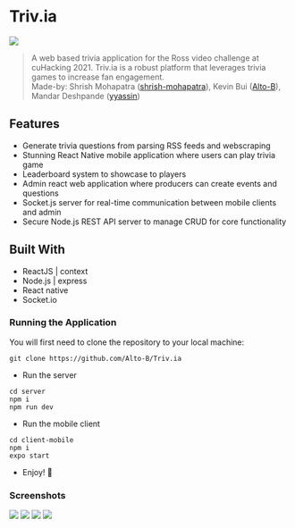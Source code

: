 # Triv.ia

<img src="https://i.imgur.com/BHff6dn.png"/>

> A web based trivia application for the Ross video challenge at cuHacking 2021. Triv.ia is a robust platform that leverages trivia games to increase fan engagement. <br/> Made-by: Shrish Mohapatra ([shrish-mohapatra](https://github.com/shrish-mohapatra)), Kevin Bui ([Alto-B](https://github.com/Alto-B)), Mandar Deshpande ([yyassin](https://github.com/MandarGD))

## Features
- Generate trivia questions from parsing RSS feeds and webscraping
- Stunning React Native mobile application where users can play trivia game
- Leaderboard system to showcase to players
- Admin react web application where producers can create events and questions
- Socket.js server for real-time communication between mobile clients and admin
- Secure Node.js REST API server to manage CRUD for core functionality

## Built With

* ReactJS | context
* Node.js | express
* React native
* Socket.io

### Running the Application

You will first need to clone the repository to your local machine:
```
git clone https://github.com/Alto-B/Triv.ia
```

* Run the server
```
cd server
npm i
npm run dev
```

* Run the mobile client
```
cd client-mobile
npm i
expo start
```

* Enjoy! 🎉

### Screenshots

<img src="https://i.imgur.com/0AmaFhX.jpg"/>

<img src="https://i.imgur.com/wAgM6Iz.png"/>

<img src="https://i.imgur.com/kohfUE0.png"/>

<img src="https://i.imgur.com/sAB0tNE.jpg"/>


